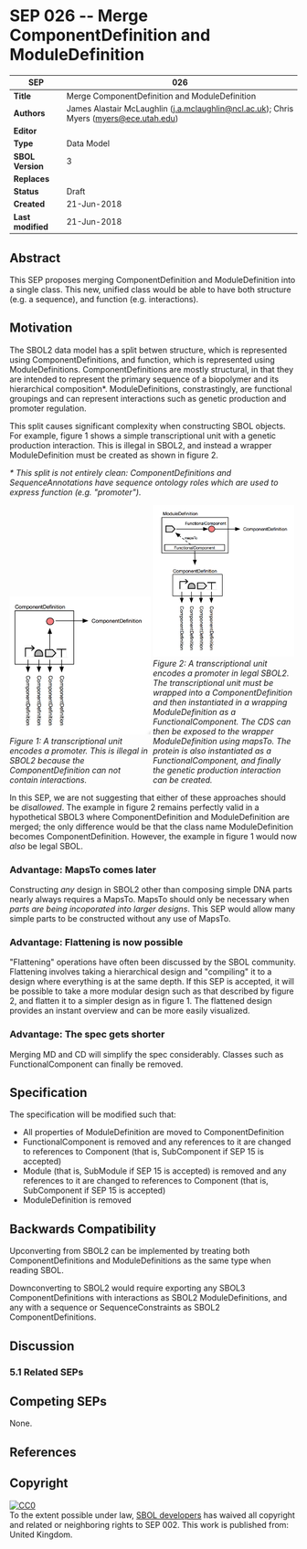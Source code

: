 SEP 026 -- Merge ComponentDefinition and ModuleDefinition
===================================

SEP                     | 026
----------------------|--------------
**Title**                | Merge ComponentDefinition and ModuleDefinition
**Authors**           | James Alastair McLaughlin (j.a.mclaughlin@ncl.ac.uk); Chris Myers (myers@ece.utah.edu)
**Editor**            | 
**Type**               | Data Model
**SBOL Version** | 3
**Replaces**        | 
**Status**             | Draft
**Created**          | 21-Jun-2018
**Last modified**  | 21-Jun-2018

## Abstract

This SEP proposes merging ComponentDefinition and ModuleDefinition into a single class. This new, unified class would be able to have both structure (e.g. a sequence), and function (e.g. interactions).


## Motivation

The SBOL2 data model has a split betwen structure, which is represented using ComponentDefinitions, and function, which is represented using ModuleDefinitions. ComponentDefinitions are mostly structural, in that they are intended to represent the primary sequence of a biopolymer and its hierarchical composition*. ModuleDefinitions, constrastingly, are functional groupings and can represent interactions such as genetic production and promoter regulation.

This split causes significant complexity when constructing SBOL objects. For example, figure 1 shows a simple transcriptional unit with a genetic production interaction. This is illegal in SBOL2, and instead a wrapper ModuleDefinition must be created as shown in figure 2.

<i>* This split is not entirely clean: ComponentDefinitions and SequenceAnnotations have sequence ontology roles which are used to express function (e.g. "promoter").</i>
 
<div style="width:49%;display:inline-block;">
<img src="images/sep_026_ex2.png" /><br>
<i>Figure 1: A transcriptional unit encodes a promoter. This is illegal in SBOL2 because the ComponentDefinition can not contain interactions.</i>
</div>

<div style="width:49%;display:inline-block;">
<img src="images/sep_026_ex1.png" /><br>
<i>Figure 2: A transcriptional unit encodes a promoter in legal SBOL2. The transcriptional unit must be wrapped into a ComponentDefinition and then instantiated in a wrapping ModuleDefinition as a FunctionalComponent. The CDS can then be exposed to the wrapper ModuleDefinition using mapsTo. The protein is also instantiated as a FunctionalComponent, and finally the genetic production interaction can be created.</i>
</div>

In this SEP, we are not suggesting that either of these approaches should be *disallowed*. The example in figure 2 remains perfectly valid in a hypothetical SBOL3 where ComponentDefinition and ModuleDefinition are merged; the only difference would be that the class name ModuleDefinition becomes ComponentDefinition. However, the example in figure 1 would now *also* be legal SBOL.


### Advantage: MapsTo comes later

Constructing *any* design in SBOL2 other than composing simple DNA parts nearly always requires a MapsTo. MapsTo should only be necessary when *parts are being incoporated into larger designs*. This SEP would allow many simple parts to be constructed without any use of MapsTo.


### Advantage: Flattening is now possible

"Flattening" operations have often been discussed by the SBOL community. Flattening involves taking a hierarchical design and "compiling" it to a design where everything is at the same depth.  If this SEP is accepted, it will be possible to take a more modular design such as that described by figure 2, and flatten it to a simpler design as in figure 1.  The flattened design provides an instant overview and can be more easily visualized.


### Advantage: The spec gets shorter

Merging MD and CD will simplify the spec considerably. Classes such as FunctionalComponent can finally be removed.



## Specification 

The specification will be modified such that:

* All properties of ModuleDefinition are moved to ComponentDefinition
* FunctionalComponent is removed and any references to it are changed to references to Component (that is, SubComponent if SEP 15 is accepted)
* Module (that is, SubModule if SEP 15 is accepted) is removed and any references to it are changed to references to Component  (that is, SubComponent if SEP 15 is accepted)
* ModuleDefinition is removed


## Backwards Compatibility <a name='compatibility'></a>

Upconverting from SBOL2 can be implemented by treating both ComponentDefinitions and ModuleDefinitions as the same type when reading SBOL.

Downconverting to SBOL2 would require exporting any SBOL3 ComponentDefinitions with interactions as SBOL2 ModuleDefinitions, and any with a sequence or SequenceConstraints as SBOL2 ComponentDefinitions.

## Discussion <a name='discussion'></a>

### 5.1 Related SEPs


## Competing SEPs <a name='competing_seps'></a>

None.

References <a name='references'></a>
----------------

Copyright <a name='copyright'></a>
-------------

<p xmlns:dct="http://purl.org/dc/terms/" xmlns:vcard="http://www.w3.org/2001/vcard-rdf/3.0#">
  <a rel="license"
     href="http://creativecommons.org/publicdomain/zero/1.0/">
    <img src="http://i.creativecommons.org/p/zero/1.0/88x31.png" style="border-style: none;" alt="CC0" />
  </a>
  <br />
  To the extent possible under law,
  <a rel="dct:publisher"
     href="sbolstandard.org">
    <span property="dct:title">SBOL developers</span></a>
  has waived all copyright and related or neighboring rights to
  <span property="dct:title">SEP 002</span>.
This work is published from:
<span property="vcard:Country" datatype="dct:ISO3166"
      content="US" about="sbolstandard.org">
  United Kingdom</span>.
</p>

